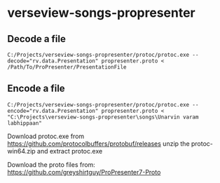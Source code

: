 # verseview-songs-propresenter

## Decode a file
`C:/Projects/verseview-songs-propresenter/protoc/protoc.exe --decode="rv.data.Presentation" propresenter.proto < /Path/To/ProPresenter/PresentationFile`

## Encode a file
`C:/Projects/verseview-songs-propresenter/protoc/protoc.exe --encode="rv.data.Presentation" propresenter.proto < "C:\Projects\verseview-songs-propresenter\songs\Unarvin varam labhippaan"`


Download protoc.exe from https://github.com/protocolbuffers/protobuf/releases
unzip the protoc-win64.zip and extract protoc.exe


Download the proto files from: https://github.com/greyshirtguy/ProPresenter7-Proto